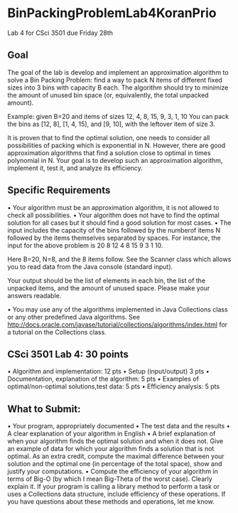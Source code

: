 # BinPackingProblemLab4KoranPrio
Lab 4 for CSci 3501 due Friday 28th

## Goal
The goal of the lab is develop and implement an approximation algorithm to solve a Bin Packing Problem: find a way to pack N items of different fixed sizes into 3 bins with capacity B each. The algorithm should try to minimize
the amount of unused bin space (or, equivalently, the total unpacked amount).

Example: given B=20 and items of sizes 12, 4, 8, 15, 9, 3, 1, 10
You can pack the bins as [12, 8], [1, 4, 15], and [9, 10], with the leftover item of size 3.

It is proven that to find the optimal solution, one needs to consider all possibilities of packing which is exponential in N. However, there are good approximation algorithms that find a solution close to optimal in times polynomial in N. Your goal is to develop such an approximation algorithm, implement it, test it, and analyze its efficiency.

## Specific Requirements
• Your algorithm must be an approximation algorithm, it is not allowed to check all possibilities.
• Your algorithm does not have to find the optimal solution for all cases but it should find a good solution for most cases.
• The input includes the capacity of the bins followed by the numberof items N followed by the items themselves separated by spaces. For
instance, the input for the above problem is 20 8 12 4 8 15 9 3 1 10.

Here B=20, N=8, and the 8 items follow. See the Scanner class which allows you to read data from the Java console (standard input).

Your output should be the list of elements in each bin, the list of the unpacked items, and the amount of unused space. Please make your
answers readable.

• You may use any of the algorithms implemented in Java Collections class or any other predefined Java algorithms.
See http://docs.oracle.com/javase/tutorial/collections/algorithms/index.html for a tutorial on the Collections class.

## CSci 3501 Lab 4: 30 points
• Algorithm and implementation: 12 pts
• Setup (input/output) 3 pts
• Documentation, explanation of the algorithm: 5 pts
• Examples of optimal/non-optimal solutions,test data: 5 pts
• Efficiency analysis: 5 pts

## What to Submit:
• Your program, appropriately documented
• The test data and the results
• A clear explanation of your algorithm in English
• A brief explanation of when your algorithm finds the optimal solution and when it does not. Give an example of data for which your algorithm finds a solution that is not optimal. As an extra credit, compute the maximal difference between your solution and the optimal one (in percentage of the total space), show and justify your computations.
• Compute the efficiency of your algorithm in terms of Big-O (by which I mean Big-Theta of the worst case). Clearly explain it. If your program is calling a library method to perform a task or uses a Collections data structure, include efficiency of these operations. If you have questions about these methods and operations, let me know.
